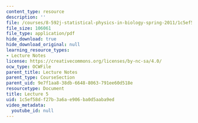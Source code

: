 ```yaml
---
content_type: resource
description: ''
file: /courses/8-592j-statistical-physics-in-biology-spring-2011/1c5ef58df27b3a6ae906ba0d5aaba9ed_MIT8_592JS11_lec5.pdf
file_size: 106061
file_type: application/pdf
hide_download: true
hide_download_original: null
learning_resource_types:
- Lecture Notes
license: https://creativecommons.org/licenses/by-nc-sa/4.0/
ocw_type: OCWFile
parent_title: Lecture Notes
parent_type: CourseSection
parent_uid: 9e7f1aa8-38db-6648-8063-791ee60d518e
resourcetype: Document
title: Lecture 5
uid: 1c5ef58d-f27b-3a6a-e906-ba0d5aaba9ed
video_metadata:
  youtube_id: null
---
```

